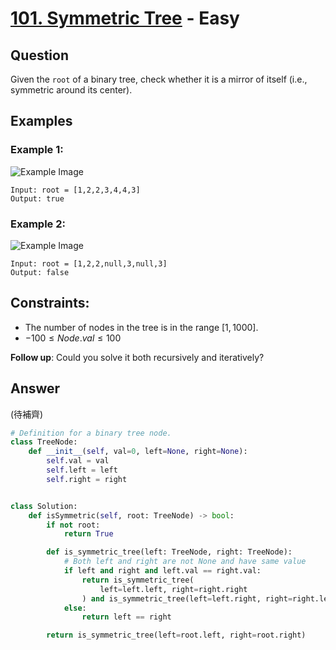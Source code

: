 # [101. Symmetric Tree](https://leetcode.com/problems/symmetric-tree/) - Easy

## Question

Given the `root` of a binary tree, check whether it is a mirror of itself (i.e., symmetric around its center).

## Examples

### Example 1:

![Example Image](https://assets.leetcode.com/uploads/2021/02/19/symtree1.jpg)

```shell
Input: root = [1,2,2,3,4,4,3]
Output: true
```

### Example 2:

![Example Image](https://assets.leetcode.com/uploads/2021/02/19/symtree2.jpg)

```shell
Input: root = [1,2,2,null,3,null,3]
Output: false
```

## Constraints:

* The number of nodes in the tree is in the range $[1, 1000]$.
* $-100 \leq Node.val \leq 100$

**Follow up**: Could you solve it both recursively and iteratively?

## Answer

(待補齊)

```python
# Definition for a binary tree node.
class TreeNode:
    def __init__(self, val=0, left=None, right=None):
        self.val = val
        self.left = left
        self.right = right


class Solution:
    def isSymmetric(self, root: TreeNode) -> bool:
        if not root:
            return True

        def is_symmetric_tree(left: TreeNode, right: TreeNode):
            # Both left and right are not None and have same value
            if left and right and left.val == right.val:
                return is_symmetric_tree(
                    left=left.left, right=right.right
                ) and is_symmetric_tree(left=left.right, right=right.left)
            else:
                return left == right

        return is_symmetric_tree(left=root.left, right=root.right)

```
